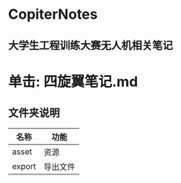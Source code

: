 # CopiterNotes
大学生工程训练大赛无人机相关笔记
---
# 单击: 四旋翼笔记.md 

## 文件夹说明
|   名称           | 功能 |
| --------------- | ---- |
|asset|资源|
|export|导出文件|


